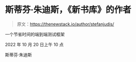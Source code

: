 # 斯蒂芬·朱迪斯，《新书库》的作者

> 原文：<https://thenewstack.io/author/stefanjudis/>

一个节省时间的端到端测试框架

2022 年 10 月 20 日上午 10 点

斯蒂芬·朱迪斯